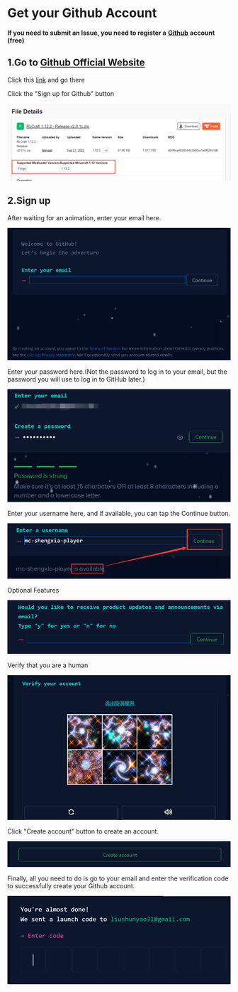 # Get your Github Account

**If you need to submit an Issue, you need to register a** [**Github**](https://github.com/) **account (free)**

## 1.Go to [Github Official Website](https://github.com/)

Click this [link](https://github.com/) and go there

Click the "Sign up for Github" button

![](<../../.gitbook/assets/image (7) (1).png>)

## **2.Sign up**

After waiting for an animation, enter your email here.

![](<../../.gitbook/assets/image (3) (2).png>)

Enter your password here.(Not the password to log in to your email, but the password you will use to log in to GitHub later.)

![](<../../.gitbook/assets/image (10) (1).png>)

Enter your username here, and if available, you can tap the Continue button.

![](<../../.gitbook/assets/image (5) (2).png>)

Optional Features

![](<../../.gitbook/assets/image (2) (2).png>)

Verify that you are a human

![](<../../.gitbook/assets/image (1) (2).png>)

Click "Create account" button to create an account.

![](<../../.gitbook/assets/image (6).png>)

Finally, all you need to do is go to your email and enter the verification code to successfully create your Github account.

![](<../../.gitbook/assets/image (6) (1).png>)
